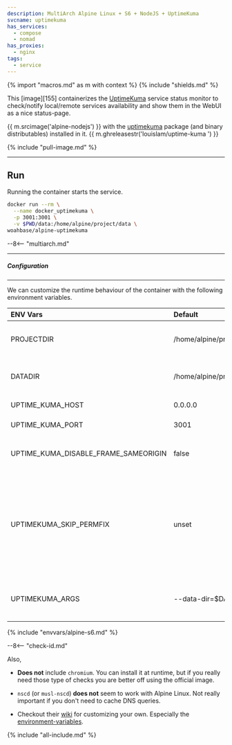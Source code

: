 ```yaml
---
description: MultiArch Alpine Linux + S6 + NodeJS + UptimeKuma
svcname: uptimekuma
has_services:
  - compose
  - nomad
has_proxies:
  - nginx
tags:
  - service
---
```


{% import "macros.md" as m with context %}
{% include "shields.md" %}

This [image][155] containerizes the [UptimeKuma][1] service status
monitor to check/notify local/remote services availability and
show them in the WebUI as a nice status-page.

{{ m.srcimage('alpine-nodejs') }} with the [uptimekuma][2] package
(and binary distributables) installed in it.
{{ m.ghreleasestr('louislam/uptime-kuma ') }}

{% include "pull-image.md" %}

---
Run
---

Running the container starts the service.

``` sh
docker run --rm \
  --name docker_uptimekuma \
  -p 3001:3001 \
  -v $PWD/data:/home/alpine/project/data \
woahbase/alpine-uptimekuma
```

--8<-- "multiarch.md"

---
##### Configuration
---

We can customize the runtime behaviour of the container with the
following environment variables.

| ENV Vars                             | Default                   | Description
| :---                                 | :---                      | :---
| PROJECTDIR                           | /home/alpine/project      | (Preset) NodeJS project directory.
| DATADIR                              | /home/alpine/project/data | Path to data directory for storing check states.
| UPTIME_KUMA_HOST                     | 0.0.0.0                   | Interface to listen on.
| UPTIME_KUMA_PORT                     | 3001                      | Port to listen on.
| UPTIME_KUMA_DISABLE_FRAME_SAMEORIGIN | false                     | Whether to disable same-origin frames.
| UPTIMEKUMA_SKIP_PERMFIX              | unset                     | Set to **non-empty-string** e.g. `1` to skip fixing permissions on `PROJECTDIR` and `DATADIR` everytime before starting service.
| UPTIMEKUMA_ARGS                      | --data-dir=$DATADIR       | Customizable arguments passed to `uptime-kuma` service.
{% include "envvars/alpine-s6.md" %}

--8<-- "check-id.md"

Also,

* **Does not** include `chromium`. You can install it at runtime,
  but if you really need those type of checks you are better off
  using the official image.

* `nscd` (or `musl-nscd`) **does not** seem to work with Alpine Linux.
  Not really important if you don't need to cache DNS queries.

* Checkout their [wiki][3] for customizing your own. Especially
  the [environment-variables][4].

[1]: https://uptime.kuma.pet/
[2]: https://github.com/louislam/uptime-kuma/releases
[3]: https://github.com/louislam/uptime-kuma/wiki
[4]: https://github.com/louislam/uptime-kuma/wiki/Environment-Variables

{% include "all-include.md" %}
